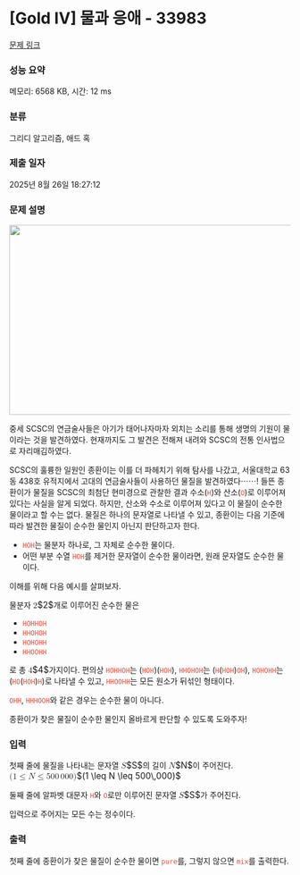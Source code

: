 # [Gold IV] 물과 응애 - 33983 

[문제 링크](https://www.acmicpc.net/problem/33983) 

### 성능 요약

메모리: 6568 KB, 시간: 12 ms

### 분류

그리디 알고리즘, 애드 혹

### 제출 일자

2025년 8월 26일 18:27:12

### 문제 설명

<p style="text-align: center;"><img alt="" src="https://upload.acmicpc.net/ce3871b8-bf66-4c3a-9b43-dffbed415ea7/-/preview/" style="height: 340px; width: 600px;"></p>

<p>중세 SCSC의 연금술사들은 아기가 태어나자마자 외치는 소리를 통해 생명의 기원이 물이라는 것을 발견하였다. 현재까지도 그 발견은 전해져 내려와 SCSC의 전통 인사법으로 자리매김하였다.</p>

<p>SCSC의 훌륭한 일원인 종환이는 이를 더 파헤치기 위해 탐사를 나갔고, 서울대학교 63동 438호 유적지에서 고대의 연금술사들이 사용하던 물질을 발견하였다⋯⋯! 들뜬 종환이가 물질을 SCSC의 최첨단 현미경으로 관찰한 결과 수소(<span style="color:#e74c3c;"><code>H</code></span>)와 산소(<span style="color:#e74c3c;"><code>O</code></span>)로 이루어져 있다는 사실을 알게 되었다. 하지만, 산소와 수소로 이루어져 있다고 이 물질이 순수한 물이라고 할 수는 없다. 물질은 하나의 문자열로 나타낼 수 있고, 종환이는 다음 기준에 따라 발견한 물질이 순수한 물인지 아닌지 판단하고자 한다.</p>

<ul>
	<li><span style="color:#e74c3c;"><code>HOH</code></span>는 물분자 하나로, 그 자체로 순수한 물이다.</li>
	<li>어떤 부분 수열 <span style="color:#e74c3c;"><code>HOH</code></span>를 제거한 문자열이 순수한 물이라면, 원래 문자열도 순수한 물이다.</li>
</ul>

<p>이해를 위해 다음 예시를 살펴보자.</p>

<p>물분자 <mjx-container class="MathJax" jax="CHTML" style="font-size: 109%; position: relative;"><mjx-math class="MJX-TEX" aria-hidden="true"><mjx-mn class="mjx-n"><mjx-c class="mjx-c32"></mjx-c></mjx-mn></mjx-math><mjx-assistive-mml unselectable="on" display="inline"><math xmlns="http://www.w3.org/1998/Math/MathML"><mn>2</mn></math></mjx-assistive-mml><span aria-hidden="true" class="no-mathjax mjx-copytext">$2$</span></mjx-container>개로 이루어진 순수한 물은</p>

<ul>
	<li><code><span style="color:#e74c3c;">HOHHOH</span></code></li>
	<li><code><span style="color:#e74c3c;">HHOHOH</span></code></li>
	<li><code><span style="color:#e74c3c;">HOHOHH</span></code></li>
	<li><code><span style="color:#e74c3c;">HHOOHH</span></code></li>
</ul>

<p>로 총 <mjx-container class="MathJax" jax="CHTML" style="font-size: 109%; position: relative;"><mjx-math class="MJX-TEX" aria-hidden="true"><mjx-mn class="mjx-n"><mjx-c class="mjx-c34"></mjx-c></mjx-mn></mjx-math><mjx-assistive-mml unselectable="on" display="inline"><math xmlns="http://www.w3.org/1998/Math/MathML"><mn>4</mn></math></mjx-assistive-mml><span aria-hidden="true" class="no-mathjax mjx-copytext">$4$</span></mjx-container>가지이다. 편의상 <span style="color:#e74c3c;"><code>HOHHOH</code></span>는 (<span style="color:#e74c3c;"><code>HOH</code></span>)(<span style="color:#e74c3c;"><code>HOH</code></span>), <span style="color:#e74c3c;"><code>HHOHOH</code></span>는 (<span style="color:#e74c3c;"><code>H</code></span>(<span style="color:#e74c3c;"><code>HOH</code></span>)<span style="color:#e74c3c;"><code>OH</code></span>), <span style="color:#e74c3c;"><code>HOHOHH</code></span>는 (<span style="color:#e74c3c;"><code>HO</code></span>(<span style="color:#e74c3c;"><code>HOH</code></span>)<span style="color:#e74c3c;"><code>H</code></span>)로 나타낼 수 있고, <span style="color:#e74c3c;"><code>HHOOHH</code></span>는 모든 원소가 뒤섞인 형태이다.</p>

<p><span style="color:#e74c3c;"><code>OHH</code></span>, <span style="color:#e74c3c;"><code>HHHOOH</code></span>와 같은 경우는 순수한 물이 아니다.</p>

<p>종환이가 찾은 물질이 순수한 물인지 올바르게 판단할 수 있도록 도와주자!</p>

### 입력 

 <p>첫째 줄에 물질을 나타내는 문자열 <mjx-container class="MathJax" jax="CHTML" style="font-size: 109%; position: relative;"><mjx-math class="MJX-TEX" aria-hidden="true"><mjx-mi class="mjx-i"><mjx-c class="mjx-c1D446 TEX-I"></mjx-c></mjx-mi></mjx-math><mjx-assistive-mml unselectable="on" display="inline"><math xmlns="http://www.w3.org/1998/Math/MathML"><mi>S</mi></math></mjx-assistive-mml><span aria-hidden="true" class="no-mathjax mjx-copytext">$S$</span></mjx-container>의 길이 <mjx-container class="MathJax" jax="CHTML" style="font-size: 109%; position: relative;"><mjx-math class="MJX-TEX" aria-hidden="true"><mjx-mi class="mjx-i"><mjx-c class="mjx-c1D441 TEX-I"></mjx-c></mjx-mi></mjx-math><mjx-assistive-mml unselectable="on" display="inline"><math xmlns="http://www.w3.org/1998/Math/MathML"><mi>N</mi></math></mjx-assistive-mml><span aria-hidden="true" class="no-mathjax mjx-copytext">$N$</span></mjx-container>이 주어진다. <mjx-container class="MathJax" jax="CHTML" style="font-size: 109%; position: relative;"><mjx-math class="MJX-TEX" aria-hidden="true"><mjx-mo class="mjx-n"><mjx-c class="mjx-c28"></mjx-c></mjx-mo><mjx-mn class="mjx-n"><mjx-c class="mjx-c31"></mjx-c></mjx-mn><mjx-mo class="mjx-n" space="4"><mjx-c class="mjx-c2264"></mjx-c></mjx-mo><mjx-mi class="mjx-i" space="4"><mjx-c class="mjx-c1D441 TEX-I"></mjx-c></mjx-mi><mjx-mo class="mjx-n" space="4"><mjx-c class="mjx-c2264"></mjx-c></mjx-mo><mjx-mn class="mjx-n" space="4"><mjx-c class="mjx-c35"></mjx-c><mjx-c class="mjx-c30"></mjx-c><mjx-c class="mjx-c30"></mjx-c></mjx-mn><mjx-mstyle><mjx-mspace style="width: 0.167em;"></mjx-mspace></mjx-mstyle><mjx-mn class="mjx-n"><mjx-c class="mjx-c30"></mjx-c><mjx-c class="mjx-c30"></mjx-c><mjx-c class="mjx-c30"></mjx-c></mjx-mn><mjx-mo class="mjx-n"><mjx-c class="mjx-c29"></mjx-c></mjx-mo></mjx-math><mjx-assistive-mml unselectable="on" display="inline"><math xmlns="http://www.w3.org/1998/Math/MathML"><mo stretchy="false">(</mo><mn>1</mn><mo>≤</mo><mi>N</mi><mo>≤</mo><mn>500</mn><mstyle scriptlevel="0"><mspace width="0.167em"></mspace></mstyle><mn>000</mn><mo stretchy="false">)</mo></math></mjx-assistive-mml><span aria-hidden="true" class="no-mathjax mjx-copytext">$(1 \leq N \leq 500\,000)$</span> </mjx-container></p>

<p>둘째 줄에 알파벳 대문자 <code><span style="color:#e74c3c;">H</span></code>와 <code><span style="color:#e74c3c;">O</span></code>로만 이루어진 문자열 <mjx-container class="MathJax" jax="CHTML" style="font-size: 109%; position: relative;"><mjx-math class="MJX-TEX" aria-hidden="true"><mjx-mi class="mjx-i"><mjx-c class="mjx-c1D446 TEX-I"></mjx-c></mjx-mi></mjx-math><mjx-assistive-mml unselectable="on" display="inline"><math xmlns="http://www.w3.org/1998/Math/MathML"><mi>S</mi></math></mjx-assistive-mml><span aria-hidden="true" class="no-mathjax mjx-copytext">$S$</span></mjx-container>가 주어진다.</p>

<p>입력으로 주어지는 모든 수는 정수이다.</p>

### 출력 

 <p>첫째 줄에 종환이가 찾은 물질이 순수한 물이면 <code><span style="color:#e74c3c;">pure</span></code>를, 그렇지 않으면 <code><span style="color:#e74c3c;">mix</span></code>를 출력한다.</p>

